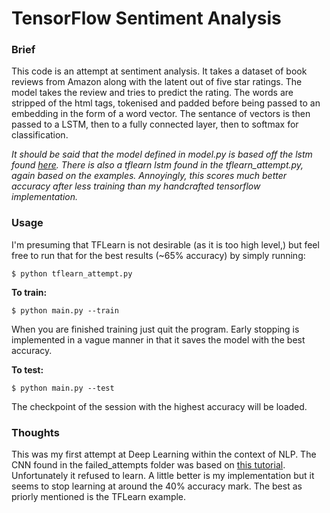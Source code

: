 # TensorFlow Sentiment Analysis

### Brief
This code is an attempt at sentiment analysis. It takes a dataset of book reviews from Amazon along with the latent out of five star ratings. The model takes the review and tries to predict the rating. The words are stripped of the html tags, tokenised and padded before being passed to an embedding in the form of a word vector. The sentance of vectors is then passed to a LSTM, then to a fully connected layer, then to softmax for classification.

_It should be said that the model defined in model.py is based off the lstm found [here](https://github.com/tflearn/tflearn/tree/master/examples). There is also a tflearn lstm found in the tflearn_attempt.py, again based on the examples. Annoyingly, this scores much better accuracy after less training than my handcrafted tensorflow implementation._

### Usage
I'm presuming that TFLearn is not desirable (as it is too high level,) but feel free to run that for the best results (~65% accuracy) by simply running:
```
$ python tflearn_attempt.py
```

**To train:**
```
$ python main.py --train
```
When you are finished training just quit the program. Early stopping is implemented in a vague manner in that it saves the model with the best accuracy.

**To test:**
```
$ python main.py --test
```
The checkpoint of the session with the highest accuracy will be loaded.

### Thoughts
This was my first attempt at Deep Learning within the context of NLP. The CNN found in the failed_attempts folder was based on [this tutorial](http://www.wildml.com/2015/12/implementing-a-cnn-for-text-classification-in-tensorflow/). Unfortunately it refused to learn. A little better is my implementation but it seems to stop learning at around the 40% accuracy mark. The best as priorly mentioned is the TFLearn example. 
